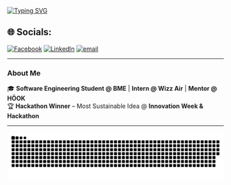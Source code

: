 <!-- Header -->
[![Typing SVG](https://readme-typing-svg.demolab.com?font=Brandbe+Sans+Serif+&weight=800&size=35&duration=3000&pause=500&color=30A14E&multiline=true&width=650&height=140&lines=%24+whoami;Muhammad+Ibrahim+Shoeb)](https://git.io/typing-svg)

<!-- Social Links -->
## 🌐 Socials:
[![Facebook](https://img.shields.io/badge/Facebook-%231877F2.svg?logo=Facebook&logoColor=white)](https://facebook.com/https://www.facebook.com/muhammadibrahimshoeb/) [![LinkedIn](https://img.shields.io/badge/LinkedIn-%230077B5.svg?logo=linkedin&logoColor=white)](https://linkedin.com/in/https://www.linkedin.com/in/ibrahimify/) [![email](https://img.shields.io/badge/Email-D14836?logo=gmail&logoColor=white)](mailto:muhammadibrahimshoeb@gmail.com) 


---
### **About Me**
🎓 **Software Engineering Student @ BME** | **Intern @ Wizz Air** | **Mentor @ HÖOK**   
🏆 **Hackathon Winner** – Most Sustainable Idea @ **Innovation Week & Hackathon**  

---

<!-- GitHub Snake -->
<picture>
  <source media="(prefers-color-scheme: dark)" srcset="https://raw.githubusercontent.com/ibrahimify/ibrahimify/output/github-snake-dark.svg" />
  <source media="(prefers-color-scheme: light)" srcset="https://raw.githubusercontent.com/ibrahimify/ibrahimify/output/github-snake.svg" />
  <img alt="github-snake" src="https://raw.githubusercontent.com/ibrahimify/ibrahimify/output/github-snake.svg" />
</picture>




<!-- Proudly created with GPRM ( https://gprm.itsvg.in ) -->
